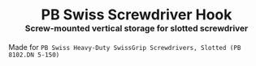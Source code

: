 <!-- 2023-08-10 -->

<h1 align="center">
  PB Swiss Screwdriver Hook
  <br>
  <sup><sub><sup>Screw-mounted vertical storage for slotted screwdriver<sup></sub>
</h1>

Made for
`PB Swiss Heavy-Duty SwissGrip Screwdrivers, Slotted (PB 8102.DN 5-150)`
